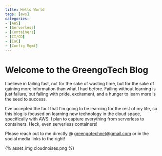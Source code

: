 ```yaml
---
title: Hello World
tags: [aws]
categories:
- [AWS]
- [Serverless]
- [Containers]
- [CI/CD]
- [IaC]
- [Config Mgmt]
---
```


# Welcome to the GreengoTech Blog

I believe in failing fast, not for the sake of wasting time, but for the sake of gaining more information than what I had before. Failing without learning is just failure, but failing with pride, excitement, and a hunger to learn more is the seed to success.

I've accepted the fact that I'm going to be learning for the rest of my life, so this blog is focused on learning new technology in the cloud space, specifically with AWS. I plan to capture everything from serverless to containers. Heck, even serverless containers! 

Please reach out to me directly @ greengotechnet@gmail.com or in the social media links to the right!

{% asset_img cloudnoises.png %}
